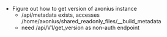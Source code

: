 * Figure out how to get version of axonius instance
    - /api/metadata exists, accesses /home/axonius/shared_readonly_files/__build_metadata
    - need /api/V1/get_version as non-auth endpoint
